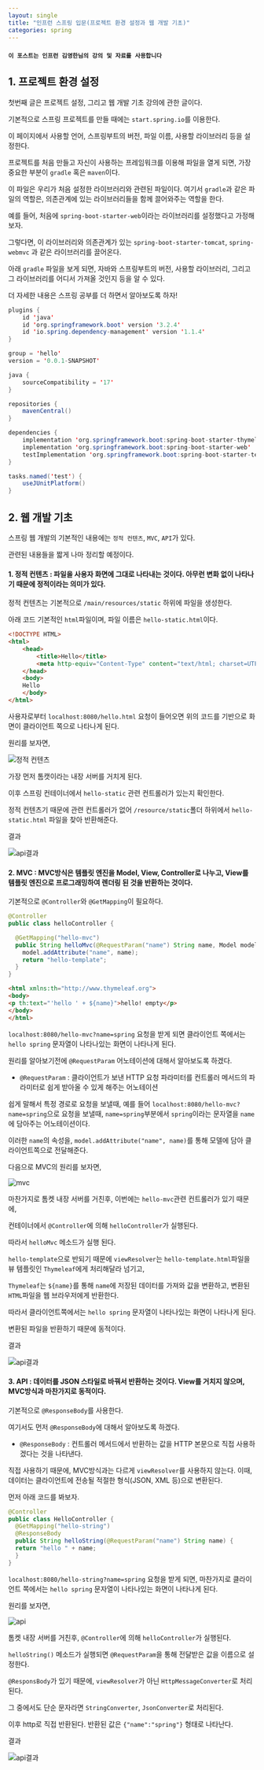 ```yaml
---
layout: single
title: "인프런 스프링 입문(프로젝트 환경 설정과 웹 개발 기초)"
categories: spring
---
```


#### `이 포스트는 인프런 김영한님의 강의 및 자료를 사용합니다`

## 1. 프로젝트 환경 설정

첫번째 글은 프로젝트 설정, 그리고 웹 개발 기초 강의에 관한 글이다.

기본적으로 스프링 프로젝트를 만들 때에는 `start.spring.io`를 이용한다. 

이 페이지에서 사용할 언어, 스프링부트의 버전, 파일 이름, 사용할 라이브러리 등을 설정한다.

프로젝트를 처음 만들고 자신이 사용하는 프레임워크를 이용해 파일을 열게 되면, 가장 중요한 부분이 `gradle` 혹은 `maven`이다. 

이 파일은 우리가 처음 설정한 라이브러리와 관련된 파일이다. 여기서 `gradle`과 같은 파일의 역할은, 의존관계에 있는 라이브러리들을 함께 끌어와주는 역할을 한다.

예를 들어, 처음에 `spring-boot-starter-web`이라는 라이브러리를 설정했다고 가정해보자. 

그렇다면, 이 라이브러리와 의존관계가 있는 `spring-boot-starter-tomcat`, `spring-webmvc` 과 같은 라이브러리를 끌어온다.

아래 `gradle` 파일을 보게 되면, 자바와 스프링부트의 버전, 사용할 라이브러리, 그리고 그 라이브러리를 어디서 가져올 것인지 등을 알 수 있다.

더 자세한 내용은 스프링 공부를 더 하면서 알아보도록 하자!

```java
plugins {
	id 'java'
	id 'org.springframework.boot' version '3.2.4'
	id 'io.spring.dependency-management' version '1.1.4'
}

group = 'hello'
version = '0.0.1-SNAPSHOT'

java {
	sourceCompatibility = '17'
}

repositories {
	mavenCentral()
}

dependencies {
	implementation 'org.springframework.boot:spring-boot-starter-thymeleaf'
	implementation 'org.springframework.boot:spring-boot-starter-web'
	testImplementation 'org.springframework.boot:spring-boot-starter-test'
}

tasks.named('test') {
	useJUnitPlatform()
}
```

## 2. 웹 개발 기초

스프링 웹 개발의 기본적인 내용에는 `정적 컨텐츠`, `MVC`, `API`가 있다. 

관련된 내용들을 짧게 나마 정리할 예정이다.

#### **1. 정적 컨텐츠 : 파일을 사용자 화면에 그대로 나타내는 것이다. 아무런 변화 없이 나타나기 때문에 정적이라는 의미가 있다.**

정적 컨텐츠는 기본적으로 `/main/resources/static` 하위에 파일을 생성한다.

아래 코드 기본적인 `html`파일이며, 파일 이름은 `hello-static.html`이다.

```html
<!DOCTYPE HTML>
<html>
    <head>
        <title>Hello</title>
        <meta http-equiv="Content-Type" content="text/html; charset=UTF-8" />
    </head>
    <body>
    Hello
    </body>
</html>
```

사용자로부터 `localhost:8080/hello.html` 요청이 들어오면 위의 코드를 기반으로 화면이 클라이언트 쪽으로 나타나게 된다.

원리를 보자면, 

![정적 컨텐츠](/images/static.png)

가장 먼저 톰캣이라는 내장 서버를 거치게 된다.

이후 스프링 컨테이너에서 `hello-static` 관련 컨트롤러가 있는지 확인한다. 

정적 컨텐츠기 때문에 관련 컨트롤러가 없어 `/resource/static`폴더 하위에서 `hello-static.html` 파일을 찾아 반환해준다.

결과

![api결과](/images/staticResult.png)

#### **2. MVC : MVC방식은 템플릿 엔진을 Model, View, Controller로 나누고, View를 템플릿 엔진으로 프로그래밍하여 렌더링 된 것을 반환하는 것이다.**

기본적으로 `@Controller`와 `@GetMapping`이 필요하다.

```java
@Controller
public class helloController {

  @GetMapping("hello-mvc")
  public String helloMvc(@RequestParam("name") String name, Model model) {
    model.addAttribute("name", name);
    return "hello-template";
  }
}
```

```html
<html xmlns:th="http://www.thymeleaf.org">
<body>
<p th:text="'hello ' + ${name}">hello! empty</p>
</body>
</html>
```

`localhost:8080/hello-mvc?name=spring` 요청을 받게 되면 클라이언트 쪽에서는 `hello spring` 문자열이 나타나있는 화면이 나타나게 된다.

원리를 알아보기전에 `@RequestParam` 어노테이션에 대해서 알아보도록 하겠다.

- `@RequestParam` : 클라이언트가 보낸 HTTP 요청 파라미터를 컨트롤러 메서드의 파라미터로 쉽게 받아올 수 있게 해주는 어노테이션

쉽게 말해서 특정 경로로 요청을 보낼때, 예를 들어 `localhost:8080/hello-mvc?name=spring`으로 요청을 보낼때, `name=spring`부분에서 `spring`이라는 문자열을 `name`에 담아주는 어노테이션이다.

이러한 `name`의 속성을, `model.addAttribute("name", name)`를 통해 모델에 담아 클라이언트쪽으로 전달해준다.

다음으로 MVC의 원리를 보자면,

![mvc](/images/mvc.png)

마찬가지로 톰켓 내장 서버를 거친후, 이번에는 `hello-mvc`관련 컨트롤러가 있기 때문에,

컨테이너에서 `@Controller`에 의해 `helloController`가 실행된다. 

따라서 `helloMvc` 메소드가 실행 된다. 

`hello-template`으로 반되기 때문에 `viewResolver`는 `hello-template.html`파일을 뷰 템플릿인 `Thymeleaf`에게 처리해달라 넘기고,

`Thymeleaf`는 `${name}`를 통해 `name`에 저장된 데이터를 가져와 값을 변환하고, 변환된 `HTML`파일을 웹 브라우저에게 반환한다.

따라서 클라이언트쪽에서는 `hello spring` 문자열이 나타나있는 화면이 나타나게 된다.

변환된 파일을 반환하기 때문에 동적이다.

결과

![api결과](/images/mvcResult.png)

#### **3. API : 데이터를 JSON 스타일로 바꿔서 반환하는 것이다. View를 거치지 않으며, MVC방식과 마찬가지로 동적이다.**

기본적으로 `@ResponseBody`를 사용한다.

여기서도 먼저 `@ResponseBody`에 대해서 알아보도록 하겠다.

- `@ResponseBody` : 컨트롤러 메서드에서 반환하는 값을 HTTP 본문으로 직접 사용하겠다는 것을 나타낸다.

직접 사용하기 때문에, MVC방식과는 다르게 `viewResolver`를 사용하지 않는다. 이때, 데이터는 클라이언트에 전송될 적절한 형식(JSON, XML 등)으로 변환된다.

먼저 아래 코드를 봐보자. 

```java
@Controller
public class HelloController {
  @GetMapping("hello-string")
  @ResponseBody
  public String helloString(@RequestParam("name") String name) {
  return "hello " + name;
  }
}
```

`localhost:8080/hello-string?name=spring` 요청을 받게 되면, 마찬가지로 클라이언트 쪽에서는 `hello spring` 문자열이 나타나있는 화면이 나타나게 된다.

원리를 보자면,

![api](/images/api.png)

톰켓 내장 서버를 거친후, `@Controller`에 의해 `helloController`가 실행된다. 

`helloString()` 메소드가 실행되면 `@RequestParam`을 통해 전달받은 값을 이름으로 설정한다.

`@ResponsBody`가 있기 때문에, `viewResolver`가 아닌 `HttpMessageConverter`로 처리된다. 

그 중에서도 단순 문자라면 `StringConverter`, `JsonConverter`로 처리된다. 

이후 http로 직접 반환된다. 반환된 값은 `{"name":"spring"}` 형태로 나타난다.

결과

![api결과](/images/apiResult.png)











